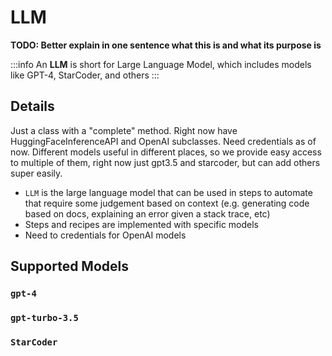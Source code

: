 # LLM

**TODO: Better explain in one sentence what this is and what its purpose is**

:::info
An **LLM** is short for Large Language Model, which includes models like GPT-4, StarCoder, and others
:::

## Details

Just a class with a "complete" method. Right now have HuggingFaceInferenceAPI and OpenAI subclasses. Need credentials as of now. Different models useful in different places, so we provide easy access to multiple of them, right now just gpt3.5 and starcoder, but can add others super easily.

- `LLM` is the large language model that can be used in steps to automate that require some judgement based on context (e.g. generating code based on docs, explaining an error given a stack trace, etc)
- Steps and recipes are implemented with specific models
- Need to credentials for OpenAI models

## Supported Models

### `gpt-4`

### `gpt-turbo-3.5`

### `StarCoder`
